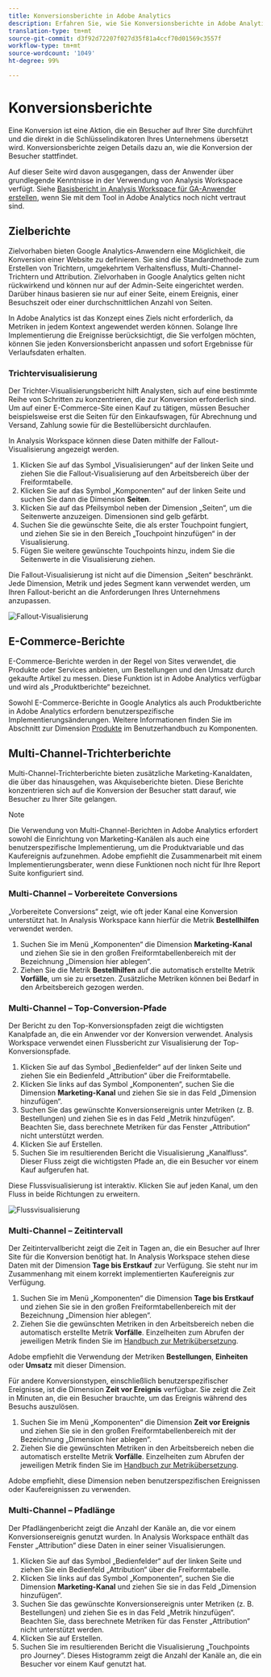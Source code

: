 ```yaml
---
title: Konversionsberichte in Adobe Analytics
description: Erfahren Sie, wie Sie Konversionsberichte in Adobe Analytics verwenden.
translation-type: tm+mt
source-git-commit: d3f92d72207f027d35f81a4ccf70d01569c3557f
workflow-type: tm+mt
source-wordcount: '1049'
ht-degree: 99%

---
```



# Konversionsberichte

Eine Konversion ist eine Aktion, die ein Besucher auf Ihrer Site durchführt und die direkt in die Schlüsselindikatoren Ihres Unternehmens übersetzt wird. Konversionsberichte zeigen Details dazu an, wie die Konversion der Besucher stattfindet.

Auf dieser Seite wird davon ausgegangen, dass der Anwender über grundlegende Kenntnisse in der Verwendung von Analysis Workspace verfügt. Siehe [Basisbericht in Analysis Workspace für GA-Anwender erstellen](create-report.md), wenn Sie mit dem Tool in Adobe Analytics noch nicht vertraut sind.

## Zielberichte

Zielvorhaben bieten Google Analytics-Anwendern eine Möglichkeit, die Konversion einer Website zu definieren. Sie sind die Standardmethode zum Erstellen von Trichtern, umgekehrtem Verhaltensfluss, Multi-Channel-Trichtern und Attribution. Zielvorhaben in Google Analytics gelten nicht rückwirkend und können nur auf der Admin-Seite eingerichtet werden. Darüber hinaus basieren sie nur auf einer Seite, einem Ereignis, einer Besuchszeit oder einer durchschnittlichen Anzahl von Seiten.

In Adobe Analytics ist das Konzept eines Ziels nicht erforderlich, da Metriken in jedem Kontext angewendet werden können. Solange Ihre Implementierung die Ereignisse berücksichtigt, die Sie verfolgen möchten, können Sie jeden Konversionsbericht anpassen und sofort Ergebnisse für Verlaufsdaten erhalten.

### Trichtervisualisierung

Der Trichter-Visualisierungsbericht hilft Analysten, sich auf eine bestimmte Reihe von Schritten zu konzentrieren, die zur Konversion erforderlich sind. Um auf einer E-Commerce-Site einen Kauf zu tätigen, müssen Besucher beispielsweise erst die Seiten für den Einkaufswagen, für Abrechnung und Versand, Zahlung sowie für die Bestellübersicht durchlaufen.

In Analysis Workspace können diese Daten mithilfe der Fallout-Visualisierung angezeigt werden.

1. Klicken Sie auf das Symbol „Visualisierungen“ auf der linken Seite und ziehen Sie die Fallout-Visualisierung auf den Arbeitsbereich über der Freiformtabelle.
2. Klicken Sie auf das Symbol „Komponenten“ auf der linken Seite und suchen Sie dann die Dimension **Seiten**.
3. Klicken Sie auf das Pfeilsymbol neben der Dimension „Seiten“, um die Seitenwerte anzuzeigen. Dimensionen sind gelb gefärbt.
4. Suchen Sie die gewünschte Seite, die als erster Touchpoint fungiert, und ziehen Sie sie in den Bereich „Touchpoint hinzufügen“ in der Visualisierung.
5. Fügen Sie weitere gewünschte Touchpoints hinzu, indem Sie die Seitenwerte in die Visualisierung ziehen.

Die Fallout-Visualisierung ist nicht auf die Dimension „Seiten“ beschränkt. Jede Dimension, Metrik und jedes Segment kann verwendet werden, um Ihren Fallout-bericht an die Anforderungen Ihres Unternehmens anzupassen.

![Fallout-Visualisierung](/help/technotes/ga-to-aa/assets/fallout.png)

## E-Commerce-Berichte

E-Commerce-Berichte werden in der Regel von Sites verwendet, die Produkte oder Services anbieten, um Bestellungen und den Umsatz durch gekaufte Artikel zu messen. Diese Funktion ist in Adobe Analytics verfügbar und wird als „Produktberichte“ bezeichnet.

Sowohl E-Commerce-Berichte in Google Analytics als auch Produktberichte in Adobe Analytics erfordern benutzerspezifische Implementierungsänderungen. Weitere Informationen finden Sie im Abschnitt zur Dimension [Produkte](/help/components/dimensions/product.md) im Benutzerhandbuch zu Komponenten.

## Multi-Channel-Trichterberichte

Multi-Channel-Trichterberichte bieten zusätzliche Marketing-Kanaldaten, die über das hinausgehen, was Akquiseberichte bieten. Diese Berichte konzentrieren sich auf die Konversion der Besucher statt darauf, wie Besucher zu Ihrer Site gelangen.

>[!NOTE]
>
> Die Verwendung von Multi-Channel-Berichten in Adobe Analytics erfordert sowohl die Einrichtung von Marketing-Kanälen als auch eine benutzerspezifische Implementierung, um die Produktvariable und das Kaufereignis aufzunehmen. Adobe empfiehlt die Zusammenarbeit mit einem Implementierungsberater, wenn diese Funktionen noch nicht für Ihre Report Suite konfiguriert sind.

### Multi-Channel – Vorbereitete Conversions

„Vorbereitete Conversions“ zeigt, wie oft jeder Kanal eine Konversion unterstützt hat. In Analysis Workspace kann hierfür die Metrik **Bestellhilfen** verwendet werden.

1. Suchen Sie im Menü „Komponenten“ die Dimension **Marketing-Kanal** und ziehen Sie sie in den großen Freiformtabellenbereich mit der Bezeichnung „Dimension hier ablegen“.
2. Ziehen Sie die Metrik **Bestellhilfen** auf die automatisch erstellte Metrik **Vorfälle**, um sie zu ersetzen. Zusätzliche Metriken können bei Bedarf in den Arbeitsbereich gezogen werden.

### Multi-Channel – Top-Conversion-Pfade

Der Bericht zu den Top-Konversionspfaden zeigt die wichtigsten Kanalpfade an, die ein Anwender vor der Konversion verwendet. Analysis Workspace verwendet einen Flussbericht zur Visualisierung der Top-Konversionspfade.

1. Klicken Sie auf das Symbol „Bedienfelder“ auf der linken Seite und ziehen Sie ein Bedienfeld „Attribution“ über die Freiformtabelle.
2. Klicken Sie links auf das Symbol „Komponenten“, suchen Sie die Dimension **Marketing-Kanal** und ziehen Sie sie in das Feld „Dimension hinzufügen“.
3. Suchen Sie das gewünschte Konversionsereignis unter Metriken (z. B. Bestellungen) und ziehen Sie es in das Feld „Metrik hinzufügen“. Beachten Sie, dass berechnete Metriken für das Fenster „Attribution“ nicht unterstützt werden.
4. Klicken Sie auf Erstellen.
5. Suchen Sie im resultierenden Bericht die Visualisierung „Kanalfluss“. Dieser Fluss zeigt die wichtigsten Pfade an, die ein Besucher vor einem Kauf aufgerufen hat.

Diese Flussvisualisierung ist interaktiv. Klicken Sie auf jeden Kanal, um den Fluss in beide Richtungen zu erweitern.

![Flussvisualisierung](/help/technotes/ga-to-aa/assets/flow.png)

### Multi-Channel – Zeitintervall

Der Zeitintervallbericht zeigt die Zeit in Tagen an, die ein Besucher auf Ihrer Site für die Konversion benötigt hat. In Analysis Workspace stehen diese Daten mit der Dimension **Tage bis Erstkauf** zur Verfügung. Sie steht nur im Zusammenhang mit einem korrekt implementierten Kaufereignis zur Verfügung.

1. Suchen Sie im Menü „Komponenten“ die Dimension **Tage bis Erstkauf** und ziehen Sie sie in den großen Freiformtabellenbereich mit der Bezeichnung „Dimension hier ablegen“.
2. Ziehen Sie die gewünschten Metriken in den Arbeitsbereich neben die automatisch erstellte Metrik **Vorfälle**. Einzelheiten zum Abrufen der jeweiligen Metrik finden Sie im [Handbuch zur Metrikübersetzung](common-metrics.md).

Adobe empfiehlt die Verwendung der Metriken **Bestellungen**, **Einheiten** oder **Umsatz** mit dieser Dimension.

Für andere Konversionstypen, einschließlich benutzerspezifischer Ereignisse, ist die Dimension **Zeit vor Ereignis** verfügbar. Sie zeigt die Zeit in Minuten an, die ein Besucher brauchte, um das Ereignis während des Besuchs auszulösen.

1. Suchen Sie im Menü „Komponenten“ die Dimension **Zeit vor Ereignis** und ziehen Sie sie in den großen Freiformtabellenbereich mit der Bezeichnung „Dimension hier ablegen“.
2. Ziehen Sie die gewünschten Metriken in den Arbeitsbereich neben die automatisch erstellte Metrik **Vorfälle**. Einzelheiten zum Abrufen der jeweiligen Metrik finden Sie im [Handbuch zur Metrikübersetzung](common-metrics.md).

Adobe empfiehlt, diese Dimension neben benutzerspezifischen Ereignissen oder Kaufereignissen zu verwenden.

### Multi-Channel – Pfadlänge

Der Pfadlängenbericht zeigt die Anzahl der Kanäle an, die vor einem Konversionsereignis genutzt wurden. In Analysis Workspace enthält das Fenster „Attribution“ diese Daten in einer seiner Visualisierungen.

1. Klicken Sie auf das Symbol „Bedienfelder“ auf der linken Seite und ziehen Sie ein Bedienfeld „Attribution“ über die Freiformtabelle.
2. Klicken Sie links auf das Symbol „Komponenten“, suchen Sie die Dimension **Marketing-Kanal** und ziehen Sie sie in das Feld „Dimension hinzufügen“.
3. Suchen Sie das gewünschte Konversionsereignis unter Metriken (z. B. Bestellungen) und ziehen Sie es in das Feld „Metrik hinzufügen“. Beachten Sie, dass berechnete Metriken für das Fenster „Attribution“ nicht unterstützt werden.
4. Klicken Sie auf Erstellen.
5. Suchen Sie im resultierenden Bericht die Visualisierung „Touchpoints pro Journey“. Dieses Histogramm zeigt die Anzahl der Kanäle an, die ein Besucher vor einem Kauf genutzt hat.
